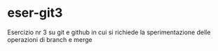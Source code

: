 # eser-git3
Esercizio nr 3 su git e github in cui si richiede la sperimentazione delle operazioni di branch e merge
